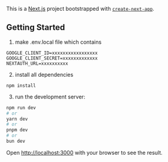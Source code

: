This is a [Next.js](https://nextjs.org/) project bootstrapped with [`create-next-app`](https://github.com/vercel/next.js/tree/canary/packages/create-next-app).

## Getting Started
1) make .env.local file which contains
```
GOOGLE_CLIENT_ID=xxxxxxxxxxxxxxxxx
GOOGLE_CLIENT_SECRET=xxxxxxxxxxxxx
NEXTAUTH_URL=xxxxxxxxxx
```
2) install all dependencies
```
npm install
```
3) run the development server:

```bash
npm run dev
# or
yarn dev
# or
pnpm dev
# or
bun dev
```

Open [http://localhost:3000](http://localhost:3000) with your browser to see the result.

